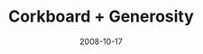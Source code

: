 ---
layout: media
category: media
title: "Corkboard + Generosity"
date: 2008-10-17
description: "See how a Consumed group used the Corkboard to connect with people in need."
video: "http://s3.amazonaws.com/crossroadsvideomessages/corkboard-vid.mp4"
video-poster: "http://s3.amazonaws.com/crossroads-media/images/legacy/content/corkboardvid-still.jpg"
---